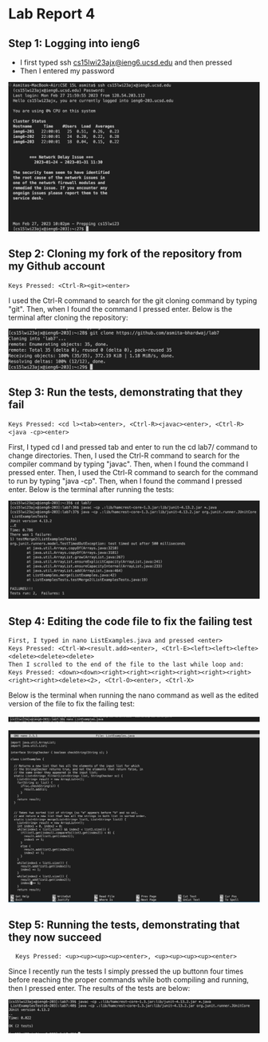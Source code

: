 # Lab Report 4

## Step 1: Logging into ieng6

- I first typed ssh cs15lwi23ajx@ieng6.ucsd.edu and then pressed <enter>
- Then I entered my password

![Image](loggingin.jpg) 
  
## Step 2: Cloning my fork of the repository from my Github account
  
    Keys Pressed: <Ctrl-R><git><enter>
  
I used the Ctrl-R command to search for the git cloning command by typing "git". Then, when I found the command I pressed enter. Below is the terminal after cloning the repository:
  
![Image](cloning.jpg)
  

## Step 3: Run the tests, demonstrating that they fail

    Keys Pressed: <cd l><tab><enter>, <Ctrl-R><javac><enter>, <Ctrl-R><java -cp><enter>

First, I typed cd l and pressed tab and enter to run the cd lab7/ command to change directories.
Then, I used the Ctrl-R command to search for the compiler command by typing "javac". Then, when I found the command I pressed enter.
Then, I used the Ctrl-R command to search for the command to run by typing "java -cp". Then, when I found the command I pressed enter. 
Below is the terminal after running the tests:
  
![Image](runningtests.jpg)

## Step 4: Editing the code file to fix the failing test

    First, I typed in nano ListExamples.java and pressed <enter>
    Keys Pressed: <Ctrl-W><result.add><enter>, <Ctrl-E><left><left><lefte><delete><delete><delete>
    Then I scrolled to the end of the file to the last while loop and:
    Keys Pressed: <down><down><right><right><right><right><right><right><right><right><delete><2>, <Ctrl-O><enter>, <Ctrl-X>
  
Below is the terminal when running the nano command as well as the edited version of the file to fix the failing test:
  
  ![Image](nano.jpg)
  
  ![Image](nanofull.jpg)
  

## Step 5: Running the tests, demonstrating that they now succeed
  
      Keys Pressed: <up><up><up><up><enter>, <up><up><up><up><enter>
 
Since I recently run the tests I simply pressed the up buttonn four times before reaching the proper commands while both compiling and running, then I pressed enter. The results of the tests are below:
  
  ![Image](successfull.jpg)
